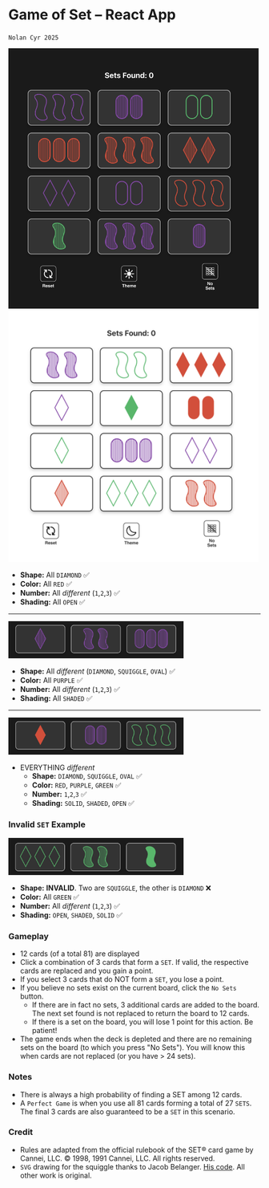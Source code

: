 # Game of Set – React App
`Nolan Cyr 2025`

<img src='./src/images/cover-image-1.png' width='500px'>
<img src='./src/images/cover-image-2.png' width='500px>


## Rules of Set

### Objective
The goal is to identify a `SET` of 3 cards from the cards displayed on the table. A `SET` consists of 3 cards where each feature:
- shape
- color
- number
- shading

is either all the same or all different on the three cards.

> **A good test:** If two are and one is not, it is **NOT** a set

### Valid `SET` Examples

<hr>
<img src='./src/images/sample-set-1.png' width='350px'>

- **Shape:** All `DIAMOND` ✅
- **Color:** All `RED` ✅
- **Number:** All _different_ (`1`,`2`,`3`) ✅
- **Shading:** All `OPEN` ✅
<hr>
<img src='./src/images/sample-set-2.png' width='350px'>

- **Shape:** All _different_ (`DIAMOND`, `SQUIGGLE`, `OVAL`) ✅
- **Color:** All `PURPLE` ✅
- **Number:** All _different_ (`1`,`2`,`3`) ✅
- **Shading:** All `SHADED` ✅
<hr>
<img src='./src/images/sample-set-3.png' width='350px'>

- EVERYTHING _different_
  - **Shape:** `DIAMOND`, `SQUIGGLE`, `OVAL` ✅
  - **Color:** `RED`, `PURPLE`, `GREEN` ✅
  - **Number:** `1`,`2`,`3` ✅
  - **Shading:** `SOLID`, `SHADED`, `OPEN` ✅

### Invalid `SET` Example
<img src='./src/images/sample-invalid-set-1.png' width='350px'>


- **Shape:** **INVALID**. Two are `SQUIGGLE`, the other is `DIAMOND` ❌
- **Color:** All `GREEN` ✅
- **Number:** All _different_ (`1`,`2`,`3`) ✅
- **Shading:** `OPEN`, `SHADED`, `SOLID` ✅

### Gameplay
- 12 cards (of a total 81) are displayed
- Click a combination of 3 cards that form a `SET`. If valid, the respective cards are replaced and you gain a point.
- If you select 3 cards that do NOT form a `SET`, you lose a point.
- If you believe no sets exist on the current board, click the `No Sets` button.
    - If there are in fact no sets, 3 additional cards are added to the board. The next set found is not replaced to return the board to 12 cards.
    - If there is a set on the board, you will lose 1 point for this action. Be patient!
- The game ends when the deck is depleted and there are no remaining sets on the board (to which you press "No Sets"). You will know this when cards are not replaced (or you have > 24 sets). 

### Notes
- There is always a high probability of finding a SET among 12 cards.
- A `Perfect Game` is when you use all 81 cards forming a total of 27 `SETS`. The final 3 cards are also guaranteed to be a `SET` in this scenario.

### Credit

- Rules are adapted from the official rulebook of the SET® card game by Cannei, LLC. © 1998, 1991 Cannei, LLC. All rights reserved. 
- `SVG` drawing for the squiggle thanks to Jacob Belanger. [His code](https://codepen.io/jacob_124/pen/vdYdPX). All other work is original. 


<!-- 
### `yarn build`

Builds the app for production to the `build` folder.\
It correctly bundles React in production mode and optimizes the build for the best performance.

The build is minified and the filenames include the hashes.\
Your app is ready to be deployed!

See the section about [deployment](https://facebook.github.io/create-react-app/docs/deployment) for more information.


## Learn More

You can learn more in the [Create React App documentation](https://facebook.github.io/create-react-app/docs/getting-started).

To learn React, check out the [React documentation](https://reactjs.org/). -->

